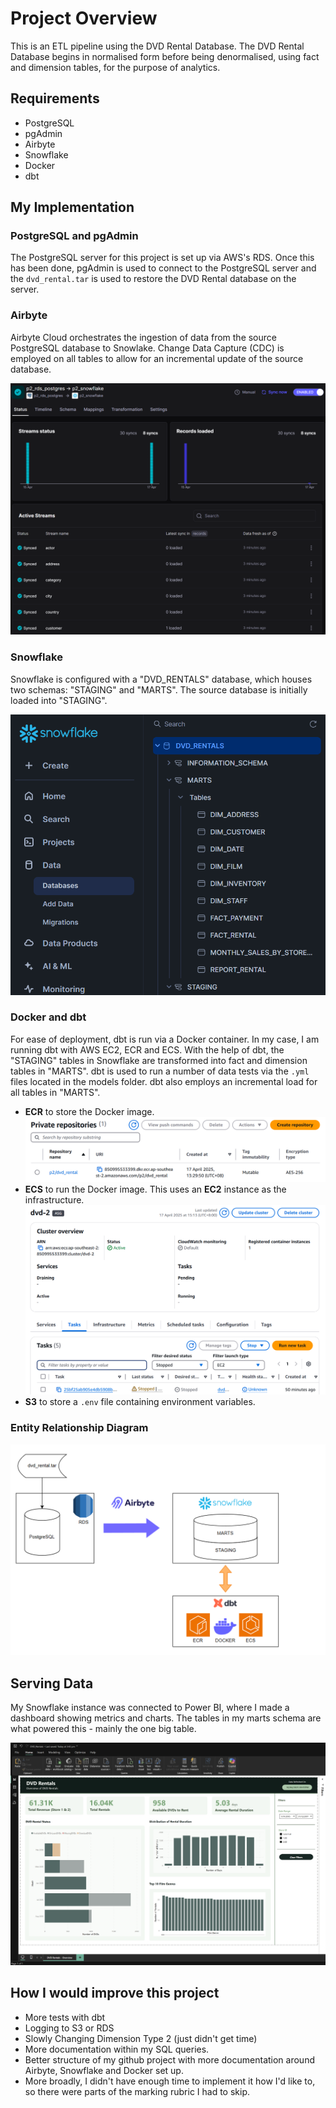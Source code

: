 # Project Overview 
This is an ETL pipeline using the DVD Rental Database. The DVD Rental Database begins in normalised form before being denormalised, using fact and dimension tables, for the purpose of analytics.

## Requirements
- PostgreSQL
- pgAdmin
- Airbyte
- Snowflake
- Docker
- dbt

## My Implementation

### PostgreSQL and pgAdmin
The PostgreSQL server for this project is set up via AWS's RDS. Once this has been done, pgAdmin is used to connect to the PostgreSQL server and the `dvd_rental.tar` is used to restore the DVD Rental database on the server.

### Airbyte
Airbyte Cloud orchestrates the ingestion of data from the source PostgreSQL database to Snowlake. Change Data Capture (CDC) is employed on all tables to allow for an incremental update of the source database.

![images/airbyte.png](images/airbyte.png)

### Snowflake
Snowflake is configured with a "DVD_RENTALS" database, which houses two schemas: "STAGING" and "MARTS". The source database is initially loaded into "STAGING".

![images/snowflake.png](images/snowflake.png)
### Docker and dbt
For ease of deployment, dbt is run via a Docker container. In my case, I am running dbt with AWS EC2, ECR and ECS. With the help of dbt, the "STAGING" tables in Snowflake are transformed into fact and dimension tables in "MARTS". dbt is used to run a number of data tests via the `.yml` files located in the models folder. dbt also employs an incremental load for all tables in "MARTS". 

- **ECR** to store the Docker image.
    ![images/ecr.png](images/ecr.png)
- **ECS** to run the Docker image. This uses an **EC2** instance as the infrastructure.
    ![images/ecs.png](images/ecs.png)
- **S3** to store a `.env` file containing environment variables.

### Entity Relationship Diagram

![images/er_diagram.png](images/er_diagram.png)

## Serving Data
My Snowflake instance was connected to Power BI, where I made a dashboard showing metrics and charts. The tables in my marts schema are what powered this - mainly the one big table.

![images/powerbi.png](images/powerbi.png)

## How I would improve this project
- More tests with dbt
- Logging to S3 or RDS
- Slowly Changing Dimension Type 2 (just didn't get time)
- More documentation within my SQL queries.
- Better structure of my github project with more documentation around Airbyte, Snowflake and Docker set up.
- More broadly, I didn't have enough time to implement it how I'd like to, so there were parts of the marking rubric I had to skip.
